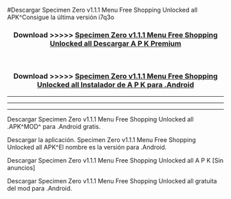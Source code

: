 #Descargar Specimen Zero v1.1.1 Menu Free Shopping Unlocked all  APK^Consigue la última versión i7q3o



<div align="center">
<h3>Download >>>>> <a href="https://es-sites.web.app/?es= Specimen Zero v1.1.1 Menu Free Shopping Unlocked all ">Specimen Zero v1.1.1 Menu Free Shopping Unlocked all  Descargar A P K Premium</a></h3><br>

<h3>Download >>>>> <a href="https://es-sites.web.app/?es= Specimen Zero v1.1.1 Menu Free Shopping Unlocked all ">Specimen Zero v1.1.1 Menu Free Shopping Unlocked all  Instalador de A P K para .Android</a></h3>
</div>


----------------------------------------------------------

----------------------------------------------------------

----------------------------------------------------------

Descargar Specimen Zero v1.1.1 Menu Free Shopping Unlocked all  .APK^MOD^ para .Android gratis.

Descargar la aplicación. Specimen Zero v1.1.1 Menu Free Shopping Unlocked all  APK^El nombre es la versión para .Android.

Descargar Specimen Zero v1.1.1 Menu Free Shopping Unlocked all  A P K [Sin anuncios]

Descargar Specimen Zero v1.1.1 Menu Free Shopping Unlocked all  gratuita del mod para .Android.